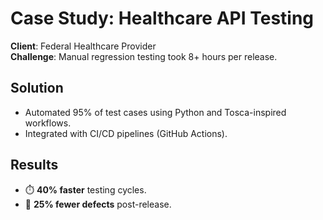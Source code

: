 # Case Study: Healthcare API Testing  
**Client**: Federal Healthcare Provider  
**Challenge**: Manual regression testing took 8+ hours per release.  

## Solution  
- Automated 95% of test cases using Python and Tosca-inspired workflows.  
- Integrated with CI/CD pipelines (GitHub Actions).  

## Results  
- ⏱️ **40% faster** testing cycles.  
- 🐞 **25% fewer defects** post-release.  
